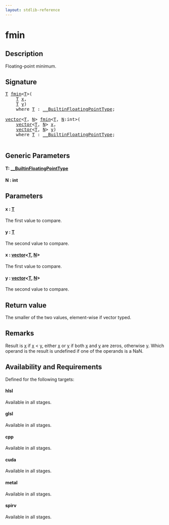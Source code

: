 ```yaml
---
layout: stdlib-reference
---
```


# fmin

## Description

Floating-point minimum.



## Signature 

<pre>
<a href="fmin.html#typeparam-T" class="code_type">T</a> <a href="fmin.html">fmin</a>&lt;<a href="fmin.html#typeparam-T" class="code_type">T</a>&gt;(
    <a href="fmin.html#typeparam-T" class="code_type">T</a> <a href="fmin.html#decl-x" class="code_param">x</a>,
    <a href="fmin.html#typeparam-T" class="code_type">T</a> <a href="fmin.html#decl-y" class="code_param">y</a>)
    <span class='code_keyword'>where</span> <a href="fmin.html#typeparam-T" class="code_type">T</a> : <a href="index.html" class="code_type">__BuiltinFloatingPointType</a>;

<a href="index.html" class="code_type">vector</a>&lt;<a href="fmin.html#typeparam-T" class="code_type">T</a>, <a href="fmin.html#decl-N" class="code_var">N</a>&gt; <a href="fmin.html">fmin</a>&lt;<a href="fmin.html#typeparam-T" class="code_type">T</a>, <a href="fmin.html#decl-N" class="code_var">N</a>:<span class="code_keyword">int</span>&gt;(
    <a href="index.html" class="code_type">vector</a>&lt;<a href="fmin.html#typeparam-T" class="code_type">T</a>, <a href="fmin.html#decl-N" class="code_var">N</a>&gt; <a href="fmin.html#decl-x" class="code_param">x</a>,
    <a href="index.html" class="code_type">vector</a>&lt;<a href="fmin.html#typeparam-T" class="code_type">T</a>, <a href="fmin.html#decl-N" class="code_var">N</a>&gt; <a href="fmin.html#decl-y" class="code_param">y</a>)
    <span class='code_keyword'>where</span> <a href="fmin.html#typeparam-T" class="code_type">T</a> : <a href="index.html" class="code_type">__BuiltinFloatingPointType</a>;

</pre>

## Generic Parameters

####  <a id="typeparam-T"></a>T: [\_\_BuiltinFloatingPointType](../interfaces/0_builtinfloatingpointtype-029hm/index)
####  <a id="decl-N"></a>N  : int

## Parameters

####  <a id="decl-x"></a>x  : [T](fmin#typeparam-T)
The first value to compare.

####  <a id="decl-y"></a>y  : [T](fmin#typeparam-T)
The second value to compare.

####  <a id="decl-x"></a>x  : [vector](../types/vector/index)\<[T](../types/vector/index#typeparam-T), [N](../types/vector/index#decl-N)\>
The first value to compare.

####  <a id="decl-y"></a>y  : [vector](../types/vector/index)\<[T](../types/vector/index#typeparam-T), [N](../types/vector/index#decl-N)\>
The second value to compare.


## Return value
The smaller of the two values, element-wise if vector typed.

## Remarks
Result is <span class='code'><a href="fmin.html#decl-x" class="code_param">x</a></span> if <span class='code'><a href="fmin.html#decl-x" class="code_param">x</a></span> < <span class='code'><a href="fmin.html#decl-y" class="code_param">y</a></span>, either <span class='code'><a href="fmin.html#decl-x" class="code_param">x</a></span> or <span class='code'><a href="fmin.html#decl-y" class="code_param">y</a></span> if both <span class='code'><a href="fmin.html#decl-x" class="code_param">x</a></span> and <span class='code'><a href="fmin.html#decl-y" class="code_param">y</a></span> are zeros, otherwise <span class='code'><a href="fmin.html#decl-y" class="code_param">y</a></span>. Which operand is the result is undefined if one of the operands is a NaN.


## Availability and Requirements

Defined for the following targets:

#### hlsl
Available in all stages.

#### glsl
Available in all stages.

#### cpp
Available in all stages.

#### cuda
Available in all stages.

#### metal
Available in all stages.

#### spirv
Available in all stages.



